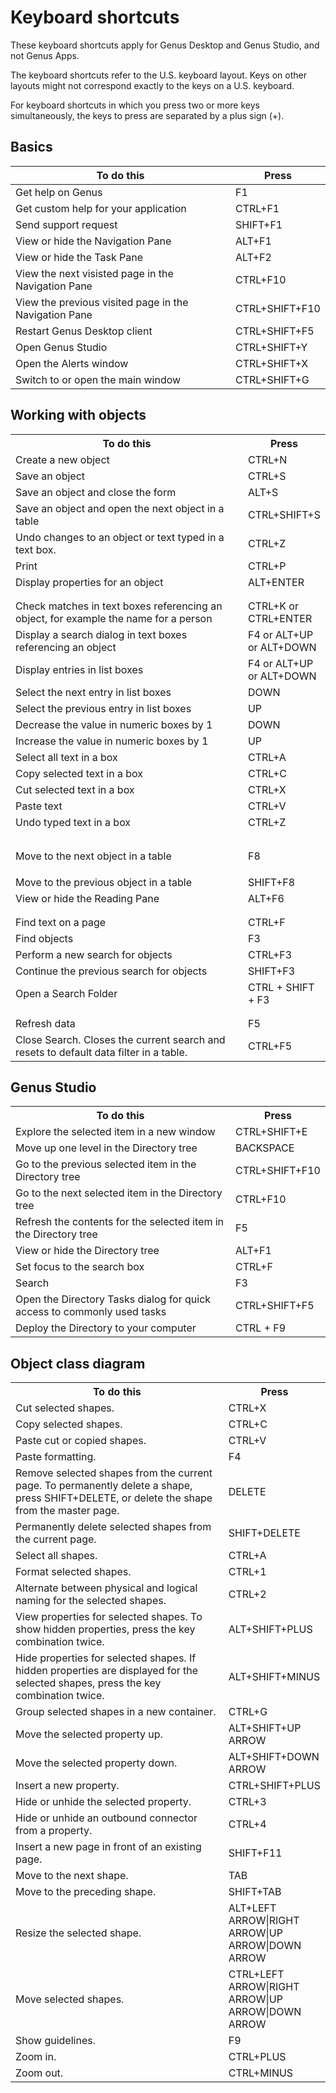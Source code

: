 # Keyboard shortcuts

These keyboard shortcuts apply for Genus Desktop and Genus Studio, and not Genus Apps.

The keyboard shortcuts refer to the U.S. keyboard layout. Keys on other layouts might not correspond exactly to the keys on a U.S. keyboard.

For keyboard shortcuts in which you press two or more keys simultaneously, the keys to press are separated by a plus sign (+).

## Basics

| To do this                                               | Press          |
| -------------------------------------------------------- | -------------- |
| Get help on Genus                                        | F1             |
| Get custom help for your application                     | CTRL+F1        |
| Send support request                                     | SHIFT+F1       |
| View or hide the Navigation Pane                         | ALT+F1         |
| View or hide the Task Pane                               | ALT+F2         |
| View the next visisted page in the Navigation Pane       | CTRL+F10       |
| View the previous visited page in the Navigation Pane    | CTRL+SHIFT+F10 |
| Restart Genus Desktop client                             | CTRL+SHIFT+F5  |
| Open Genus Studio                                        | CTRL+SHIFT+Y   |
| Open the Alerts window                                   | CTRL+SHIFT+X   |
| Switch to or open the main window                        | CTRL+SHIFT+G   |

## Working with objects

<table style="WIDTH: 100%">

<tbody>

<tr>

<th>To do this</th>

<th>Press</th>

</tr>

<tr>

<td>Create a new object</td>

<td>CTRL+N</td>

</tr>

<tr>

<td>Save an object</td>

<td>CTRL+S</td>

</tr>

<tr>

<td>Save an object and close the form</td>

<td>ALT+S</td>

</tr>

<tr>

<td>Save an object and open the next object in a table</td>

<td>CTRL+SHIFT+S</td>

</tr>

<tr>

<td>Undo changes to an object or text typed in a text box.</td>

<td>CTRL+Z</td>

</tr>

<tr>

<td>Print</td>

<td>CTRL+P</td>

</tr>

<tr>

<td>Display properties for an object</td>

<td>ALT+ENTER</td>

</tr>

<tr>

<td></td>

<td></td>

</tr>

<tr>

<td></td>

<td></td>

</tr>

<tr>

<td>Check matches in text boxes referencing an object, for example the name for a person</td>

<td>CTRL+K or CTRL+ENTER</td>

</tr>

<tr>

<td>Display a search dialog in text boxes referencing an object</td>

<td>F4 or ALT+UP or ALT+DOWN</td>

</tr>

<tr>

<td>Display entries in list boxes</td>

<td>F4 or ALT+UP or ALT+DOWN</td>

</tr>

<tr>

<td>Select the next entry in list boxes</td>

<td>DOWN</td>

</tr>

<tr>

<td>Select the previous entry in list boxes</td>

<td>UP</td>

</tr>

<tr>

<td>Decrease the value in numeric boxes by 1</td>

<td>DOWN</td>

</tr>

<tr>

<td>Increase the value in numeric boxes by 1</td>

<td>UP</td>

</tr>

<tr>

<td>Select all text in a box</td>

<td>CTRL+A</td>

</tr>

<tr>

<td>Copy selected text in a box</td>

<td>CTRL+C</td>

</tr>

<tr>

<td>Cut selected text in a box</td>

<td>CTRL+X</td>

</tr>

<tr>

<td>Paste text</td>

<td>CTRL+V</td>

</tr>

<tr>

<td>Undo typed text in a box</td>

<td>CTRL+Z</td>

</tr>

<tr>

<td></td>

<td></td>

</tr>

<tr>

<td></td>

<td></td>

</tr>

<tr>

<td>Move to the next object in a table</td>

<td>

F8

</td>

</tr>

<tr>

<td>Move to the previous object in a table</td>

<td>SHIFT+F8</td>

</tr>

<tr>

<td>View or hide the Reading Pane</td>

<td>ALT+F6</td>

</tr>

<tr>

<td></td>

<td></td>

</tr>

<tr>

<td></td>

<td></td>

</tr>

<tr>

<td>Find text on a page</td>

<td>CTRL+F</td>

</tr>

<tr>

<td>Find objects</td>

<td>F3</td>

</tr>

<tr>

<td>Perform a new search for objects</td>

<td>CTRL+F3</td>

</tr>

<tr>

<td>Continue the previous search for objects</td>

<td>SHIFT+F3</td>

</tr>

<tr>

<td>Open a Search Folder</td>

<td>CTRL + SHIFT + F3</td>

</tr>

<tr>

<td></td>

<td></td>

</tr>

<tr>

<td></td>

<td></td>

</tr>

<tr>

<td>Refresh data</td>

<td>F5</td>

</tr>

<tr>

<td>Close Search. Closes the current search and resets to default data filter in a table.</td>

<td>CTRL+F5</td>

</tr>

</tbody>

<colgroup><col width="80%" style="WIDTH: 80%"><col width="20%" style="WIDTH: 20%"></colgroup></table>



## Genus Studio

<table style="WIDTH: 100%">

<tbody>

<tr>

<th>To do this</th>

<th>Press</th>

</tr>

<tr>

<td>Explore the selected item in a new window</td>

<td>CTRL+SHIFT+E</td>

</tr>

<tr>

<td>Move up one level in the Directory tree</td>

<td>BACKSPACE</td>

</tr>

<tr>

<td>Go to the previous selected item in the Directory tree</td>

<td>CTRL+SHIFT+F10</td>

</tr>

<tr>

<td>Go to the next selected item in the Directory tree</td>

<td>CTRL+F10</td>

</tr>

<tr>

<td>Refresh the contents for the selected item in the Directory tree</td>

<td>F5</td>

</tr>

<tr>

<td>View or hide the Directory tree</td>

<td>ALT+F1</td>

</tr>

<tr>

<td>Set focus to the search box</td>

<td>CTRL+F</td>

</tr>

<tr>

<td>Search</td>

<td>F3</td>

</tr>

<tr>

<td>Open the Directory Tasks dialog for quick access to commonly used tasks</td>

<td>CTRL+SHIFT+F5</td>

</tr>

<tr>

<td>Deploy the Directory to your computer</td>

<td>CTRL + F9</td>

</tr>

</tbody>

<colgroup><col width="80%" style="WIDTH: 80%"><col width="20%" style="WIDTH: 20%"></colgroup></table>



## Object class diagram

<table style="WIDTH: 100%">

<tbody>

<tr>

<th>To do this</th>

<th>Press</th>

</tr>

<tr>

<td>Cut selected shapes.</td>

<td>CTRL+X</td>

</tr>

<tr>

<td>Copy selected shapes.</td>

<td>CTRL+C</td>

</tr>

<tr>

<td>Paste cut or copied shapes.</td>

<td>CTRL+V</td>

</tr>

<tr>

<td>Paste formatting.</td>

<td>F4</td>

</tr>

<tr>

<td>Remove selected shapes from the current page. To permanently delete a shape, press SHIFT+DELETE, or delete the shape from the master page.</td>

<td>DELETE</td>

</tr>

<tr>

<td>Permanently delete selected shapes from the current page.</td>

<td>SHIFT+DELETE</td>

</tr>

<tr>

<td>Select all shapes.</td>

<td>CTRL+A</td>

</tr>

<tr>

<td>Format selected shapes.</td>

<td>CTRL+1</td>

</tr>

<tr>

<td>Alternate between physical and logical naming for the selected shapes.</td>

<td>CTRL+2</td>

</tr>

<tr>

<td>View properties for selected shapes. To show hidden properties, press the key combination twice.</td>

<td>ALT+SHIFT+PLUS</td>

</tr>

<tr>

<td>Hide properties for selected shapes. If hidden properties are displayed for the selected shapes, press the key combination twice.</td>

<td>ALT+SHIFT+MINUS</td>

</tr>

<tr>

<td>Group selected shapes in a new container.</td>

<td>CTRL+G</td>

</tr>

<tr>

<td>Move the selected property up.</td>

<td>ALT+SHIFT+UP ARROW</td>

</tr>

<tr>

<td>Move the selected property down.</td>

<td>ALT+SHIFT+DOWN ARROW</td>

</tr>

<tr>

<td>Insert a new property.</td>

<td>CTRL+SHIFT+PLUS</td>

</tr>

<tr>

<td>Hide or unhide the selected property.</td>

<td>CTRL+3</td>

</tr>

<tr>

<td>Hide or unhide an outbound connector from a property.</td>

<td>CTRL+4</td>

</tr>

<tr>

<td>Insert a new page in front of an existing page.</td>

<td>SHIFT+F11</td>

</tr>

<tr>

<td>Move to the next shape.</td>

<td>TAB</td>

</tr>

<tr>

<td>Move to the preceding shape.</td>

<td>SHIFT+TAB</td>

</tr>

<tr>

<td>Resize the selected shape.</td>

<td>ALT+LEFT ARROW|RIGHT ARROW|UP ARROW|DOWN ARROW</td>

</tr>

<tr>

<td>Move selected shapes.</td>

<td>CTRL+LEFT ARROW|RIGHT ARROW|UP ARROW|DOWN ARROW</td>

</tr>

<tr>

<td>Show guidelines.</td>

<td>F9</td>

</tr>

<tr>

<td>Zoom in.</td>

<td>CTRL+PLUS</td>

</tr>

<tr>

<td>Zoom out.</td>

<td>CTRL+MINUS</td>

</tr>

</tbody>

<colgroup><col width="80%" style="WIDTH: 80%"><col width="20%" style="WIDTH: 20%"></colgroup></table>

